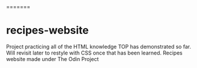 =======
# recipes-website
Project practicing all of the HTML knowledge TOP has demonstrated so far. 
Will revisit later to restyle with CSS once that has been learned.
Recipes website made under The Odin Project
